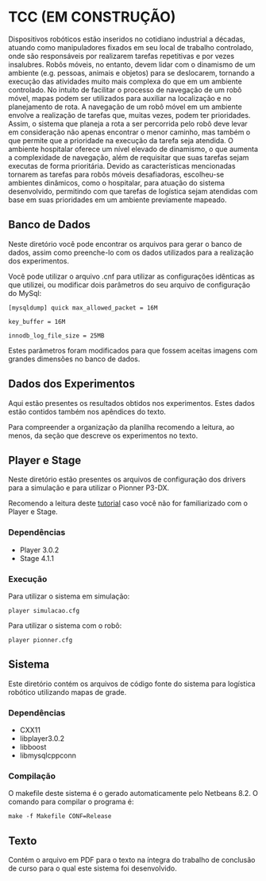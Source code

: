 # TCC (EM CONSTRUÇÃO)
Dispositivos robóticos estão inseridos no cotidiano industrial a décadas, atuando como manipuladores fixados em seu local de trabalho controlado, onde são responsáveis por realizarem tarefas repetitivas e por vezes insalubres. Robôs móveis, no entanto, devem lidar com o dinamismo de um ambiente (e.g. pessoas, animais e objetos) para se deslocarem, tornando a execução das atividades muito mais complexa do que em um ambiente controlado. No intuito de facilitar o processo de navegação de um robô móvel, mapas podem ser utilizados para auxiliar na localização e no planejamento de rota. A navegação de um robô móvel em um ambiente envolve a realização de tarefas que, muitas vezes, podem ter prioridades. Assim, o sistema que planeja a rota a ser percorrida pelo robô deve levar em consideração não apenas encontrar o menor caminho, mas também o que permite que a prioridade na execução da tarefa seja atendida. O ambiente hospitalar oferece um nível elevado de dinamismo, o que aumenta a complexidade de navegação, além de requisitar que suas tarefas sejam executas de forma prioritária. Devido as características mencionadas tornarem as tarefas para robôs móveis desafiadoras, escolheu-se ambientes dinâmicos, como o hospitalar, para atuação do sistema desenvolvido, permitindo com que tarefas de logística sejam atendidas com base em suas prioridades em um ambiente previamente mapeado.

## Banco de Dados
Neste diretório você pode encontrar os arquivos para gerar o banco de dados, assim como preenche-lo com os dados utilizados para a realização dos experimentos.

Você pode utilizar o arquivo .cnf para utilizar as configurações idênticas as que utilizei, ou modificar dois parâmetros do seu arquivo de configuração do MySql:

`
[mysqldump]
quick
max_allowed_packet = 16M
`

`
key_buffer = 16M
`

`
innodb_log_file_size = 25MB
`

Estes parâmetros foram modificados para que fossem aceitas imagens com grandes dimensões no banco de dados.

## Dados dos Experimentos
Aqui estão presentes os resultados obtidos nos experimentos. Estes dados estão contidos também nos apêndices do texto.

Para compreender a organização da planilha recomendo a leitura, ao menos, da seção que descreve os experimentos no texto.

## Player e Stage
Neste diretório estão presentes os arquivos de configuração dos drivers para a simulação e para utilizar o Pionner P3-DX.

Recomendo a leitura deste [tutorial](http://player-stage-manual.readthedocs.io/en/v4.1.0/) caso você não for familiarizado com o Player e Stage.

### Dependências
 * Player 3.0.2
 * Stage 4.1.1
### Execução
Para utilizar o sistema em simulação:

`
player simulacao.cfg
`

Para utilizar o sistema com o robô:

`
player pionner.cfg
`

## Sistema
Este diretório contém os arquivos de código fonte do sistema para logística robótico utilizando mapas de grade.
### Dependências
* CXX11
* libplayer3.0.2
* libboost
* libmysqlcppconn
### Compilação
O makefile deste sistema é o gerado automaticamente pelo Netbeans 8.2. O comando para compilar o programa é:

`
make -f Makefile CONF=Release
`
## Texto
Contém o arquivo em PDF para o texto na íntegra do trabalho de conclusão de curso para o qual este sistema foi desenvolvido.

